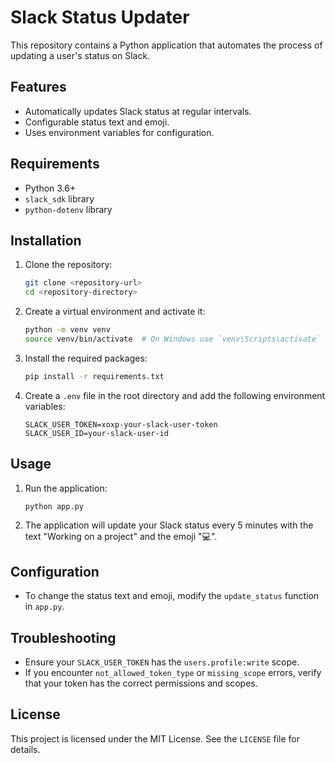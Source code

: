 # Slack Status Updater

This repository contains a Python application that automates the process of updating a user's status on Slack.

## Features

- Automatically updates Slack status at regular intervals.
- Configurable status text and emoji.
- Uses environment variables for configuration.

## Requirements

- Python 3.6+
- `slack_sdk` library
- `python-dotenv` library

## Installation

1. Clone the repository:
   ```sh
   git clone <repository-url>
   cd <repository-directory>
   ```

2. Create a virtual environment and activate it:
   ```sh
   python -m venv venv
   source venv/bin/activate  # On Windows use `venv\Scripts\activate`
   ```

3. Install the required packages:
   ```sh
   pip install -r requirements.txt
   ```

4. Create a `.env` file in the root directory and add the following environment variables:
   ```env
   SLACK_USER_TOKEN=xoxp-your-slack-user-token
   SLACK_USER_ID=your-slack-user-id
   ```

## Usage

1. Run the application:
   ```sh
   python app.py
   ```

2. The application will update your Slack status every 5 minutes with the text "Working on a project" and the emoji ":computer:".

## Configuration

- To change the status text and emoji, modify the `update_status` function in `app.py`.

## Troubleshooting

- Ensure your `SLACK_USER_TOKEN` has the `users.profile:write` scope.
- If you encounter `not_allowed_token_type` or `missing_scope` errors, verify that your token has the correct permissions and scopes.

## License

This project is licensed under the MIT License. See the `LICENSE` file for details.
